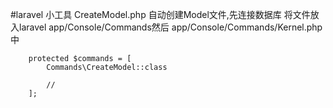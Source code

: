 #laravel 小工具
  CreateModel.php
    自动创建Model文件,先连接数据库 将文件放入laravel app/Console/Commands然后
      app/Console/Commands/Kernel.php中
   
        protected $commands = [
            Commands\CreateModel::class

            //
        ];
         



  
